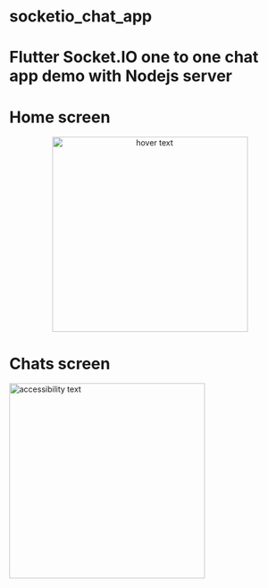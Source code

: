 # socketio_chat_app

# Flutter Socket.IO one to one chat app demo with Nodejs server

# Home screen 
<p align="center">
  <img src="SS/Screenshot 2025-02-19 at 2.26.17 AM.png" width="350" title="hover text">

# Chats screen 
  <img src="SS/Screenshot 2025-02-19 at 2.53.36 AM.png" width="350" alt="accessibility text">
</p>
